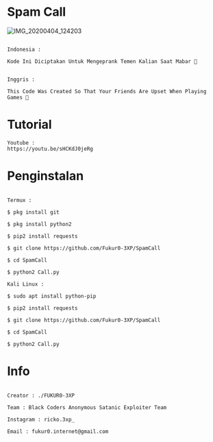 # Spam Call

![IMG_20200404_124203](https://user-images.githubusercontent.com/59508497/78451380-7f944800-76af-11ea-95b2-580464154cac.JPG)

```

Indonesia :

Kode Ini Diciptakan Untuk Mengeprank Temen Kalian Saat Mabar 🤣

```

```

Inggris : 

This Code Was Created So That Your Friends Are Upset When Playing Games 🤣

```

# Tutorial

```
Youtube :
https://youtu.be/sHCKdJ0jeRg
```

# Penginstalan

```

Termux :

$ pkg install git

$ pkg install python2

$ pip2 install requests

$ git clone https://github.com/Fukur0-3XP/SpamCall

$ cd SpamCall

$ python2 Call.py

Kali Linux :

$ sudo apt install python-pip

$ pip2 install requests

$ git clone https://github.com/Fukur0-3XP/SpamCall

$ cd SpamCall

$ python2 Call.py

```

# Info

```

Creator : ./FUKUR0-3XP

Team : Black Coders Anonymous Satanic Exploiter Team

Instagram : ricko.3xp_

Email : fukur0.internet@gmail.com

```


